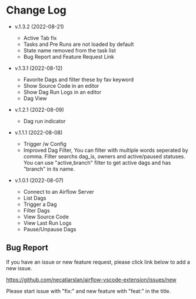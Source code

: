 # Change Log

- v.1.3.2 (2022-08-21)
    - Active Tab fix
    - Tasks and Pre Runs are not loaded by default
    - State name removed from the task list
    - Bug Report and Feature Request Link 

- v.1.3.1 (2022-08-12)
    - Favorite Dags and filter these by fav keyword
    - Show Source Code in an editor
    - Show Dag Run Logs in an editor
    - Dag View

- v.1.2.1 (2022-08-09)
    - Dag run indicator

- v.1.1.1 (2022-08-08)
    - Trigger /w Config
    - Improved Dag Filter, You can filter with multiple words seperated by comma. Filter searchs dag_is, owners and active/paused statuses. You can use "active,branch" filter to get active dags and has "branch" in its name. 


- v.1.0.1 (2022-08-07)
    - Connect to an Airflow Server
    - List Dags
    - Trigger a Dag
    - Filter Dags
    - View Source Code
    - View Last Run Logs
    - Pause/Unpause Dags

## Bug Report

If you have an issue or new feature request, please click link below to add a new issue.

https://github.com/necatiarslan/airflow-vscode-extension/issues/new

Please start issue with "fix:" and new feature with "feat:" in the title.
